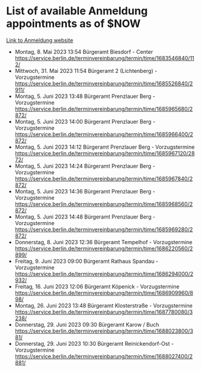 # List of available Anmeldung appointments as of $NOW
[Link to Anmeldung website](https://service.berlin.de/terminvereinbarung/termin/tag.php?termin=1&anliegen[]=120686&dienstleisterlist=122210,122217,327316,122219,327312,122227,327314,122231,327346,122243,327348,122254,122252,329742,122260,329745,122262,329748,122271,327278,122273,327274,122277,327276,330436,122280,327294,122282,327290,122284,327292,122291,327270,122285,327266,122286,327264,122296,327268,150230,329760,122297,327286,122294,327284,122312,329763,122314,329775,122304,327330,122311,327334,122309,327332,317869,122281,327352,122279,329772,122283,122276,327324,122274,327326,122267,329766,122246,327318,122251,327320,122257,327322,122208,327298,122226,327300&herkunft=http%3A%2F%2Fservice.berlin.de%2Fdienstleistung%2F120686%2F)
- Montag, 8. Mai 2023 13:54 Bürgeramt Biesdorf - Center https://service.berlin.de/terminvereinbarung/termin/time/1683546840/112/
- Mittwoch, 31. Mai 2023 11:54 Bürgeramt 2 (Lichtenberg) - Vorzugstermine https://service.berlin.de/terminvereinbarung/termin/time/1685526840/2911/
- Montag, 5. Juni 2023 13:48 Bürgeramt Prenzlauer Berg - Vorzugstermine https://service.berlin.de/terminvereinbarung/termin/time/1685965680/2872/
- Montag, 5. Juni 2023 14:00 Bürgeramt Prenzlauer Berg - Vorzugstermine https://service.berlin.de/terminvereinbarung/termin/time/1685966400/2872/
- Montag, 5. Juni 2023 14:12 Bürgeramt Prenzlauer Berg - Vorzugstermine https://service.berlin.de/terminvereinbarung/termin/time/1685967120/2872/
- Montag, 5. Juni 2023 14:24 Bürgeramt Prenzlauer Berg - Vorzugstermine https://service.berlin.de/terminvereinbarung/termin/time/1685967840/2872/
- Montag, 5. Juni 2023 14:36 Bürgeramt Prenzlauer Berg - Vorzugstermine https://service.berlin.de/terminvereinbarung/termin/time/1685968560/2872/
- Montag, 5. Juni 2023 14:48 Bürgeramt Prenzlauer Berg - Vorzugstermine https://service.berlin.de/terminvereinbarung/termin/time/1685969280/2872/
- Donnerstag, 8. Juni 2023 12:36 Bürgeramt Tempelhof - Vorzugstermine https://service.berlin.de/terminvereinbarung/termin/time/1686220560/2899/
- Freitag, 9. Juni 2023 09:00 Bürgeramt Rathaus Spandau - Vorzugstermine https://service.berlin.de/terminvereinbarung/termin/time/1686294000/2932/
- Freitag, 16. Juni 2023 12:06 Bürgeramt Köpenick - Vorzugstermine https://service.berlin.de/terminvereinbarung/termin/time/1686909960/898/
- Montag, 26. Juni 2023 13:48 Bürgeramt Klosterstraße - Vorzugstermine https://service.berlin.de/terminvereinbarung/termin/time/1687780080/3238/
- Donnerstag, 29. Juni 2023 09:30 Bürgeramt Karow / Buch https://service.berlin.de/terminvereinbarung/termin/time/1688023800/381/
- Donnerstag, 29. Juni 2023 10:30 Bürgeramt Reinickendorf-Ost - Vorzugstermine https://service.berlin.de/terminvereinbarung/termin/time/1688027400/2881/
